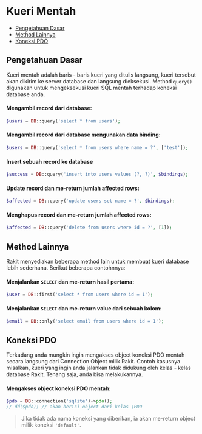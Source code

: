 # Kueri Mentah

<!-- MarkdownTOC autolink="true" autoanchor="true" levels="2,3" bracket="round" lowercase="only_ascii" -->

-   [Pengetahuan Dasar](#pengetahuan-dasar)
-   [Method Lainnya](#method-lainnya)
-   [Koneksi PDO](#koneksi-pdo)

<!-- /MarkdownTOC -->

<a id="pengetahuan-dasar"></a>

## Pengetahuan Dasar

Kueri mentah adalah baris - baris kueri yang ditulis langsung, kueri tersebut akan dikirim ke server database dan langsung dieksekusi. Method `query()` digunakan untuk mengeksekusi kueri SQL mentah terhadap koneksi database anda.

#### Mengambil record dari database:

```php
$users = DB::query('select * from users');
```

#### Mengambil record dari database mengunakan data binding:

```php
$users = DB::query('select * from users where name = ?', ['test']);
```

#### Insert sebuah record ke database

```php
$success = DB::query('insert into users values (?, ?)', $bindings);
```

#### Update record dan me-return jumlah affected rows:

```php
$affected = DB::query('update users set name = ?', $bindings);
```

#### Menghapus record dan me-return jumlah affected rows:

```php
$affected = DB::query('delete from users where id = ?', [1]);
```

<a id="method-lainnya"></a>

## Method Lainnya

Rakit menyediakan beberapa method lain untuk membuat kueri database lebih sederhana. Berikut beberapa contohnnya:

#### Menjalankan `SELECT` dan me-return hasil pertama:

```php
$user = DB::first('select * from users where id = 1');
```

#### Menjalankan `SELECT` dan me-return value dari sebuah kolom:

```php
$email = DB::only('select email from users where id = 1');
```

<a id="koneksi-pdo"></a>

## Koneksi PDO

Terkadang anda mungkin ingin mengakses object koneksi PDO mentah secara langsung dari Connection Object milik Rakit. Contoh kasusnya misalkan, kueri yang ingin anda jalankan tidak didukung oleh kelas - kelas database Rakit. Tenang saja, anda bisa melakukannya.

#### Mengakses object koneksi PDO mentah:

```php
$pdo = DB::connection('sqlite')->pdo();
// dd($pdo); // akan berisi object dari kelas \PDO
```

> Jika tidak ada nama koneksi yang diberikan, ia akan me-return object milik koneksi `'default'`.
